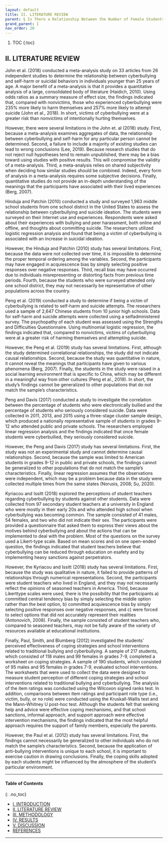 ```yaml
---
layout: default
title: II. LITERATURE REVIEW
parent: § Is There a Relationship Between the Number of Female Students Who Were Cyberbullied and the Number of Female Students Who Seriously Considered Attempting Suicide?  
grand_parent: I 
nav_order: 20 
---
```

<style>
.dont-break-out {
  /* These are technically the same, but use both */
  overflow-wrap: break-word;
  word-wrap: break-word;

     -ms-word-break: break-all;
  /* This is the dangerous one in WebKit, as it breaks things wherever */
  word-break: break-all;
  /* Instead use this non-standard one: */
  word-break: break-word;
}

.youtube-container {
    position: relative;
    width: 100%;
    height: 0;
    padding-bottom: 56.25%;
}
.youtube-video {
    position: absolute;
    top: 0;
    left: 0;
    width: 100%;
    height: 100%;
}

</style>

<div class="dont-break-out" markdown="1">

1. TOC
{:toc}

## II. LITERATURE REVIEW
John et al. (2018) conducted a meta-analysis study on 33 articles from 26 independent studies to determine the relationship between cyberbullying and self-harm or suicidal behaviors in individuals younger than 25 years of age. A major benefit of a meta-analysis is that it provides a quantitative analysis of a large, consolidated body of literature (Haidich, 2010). Using odds ratios as a summary measure of effect size, the findings indicated that, compared with nonvictims, those who experienced cyberbullying were 235% more likely to harm themselves and 257% more likely to attempt suicide (John et al., 2018). In short, victims of cyberbullying were at a greater risk than nonvictims of intentionally hurting themselves.

However, there were several limitations in the John et. al (2018) study. First, because a meta-analysis examines aggregates of data, the relationship between cyberbullying and self-harm for any particular person cannot be determined. Second, a failure to include a majority of existing studies can lead to wrong conclusions (Lee, 2019). Because research studies that do not reject null hypotheses tend to remain unpublished, there may be a bias toward using studies with positive results. This will compromise the validity of a meta-analysis. Third, a meta-analysis relies on shared subjectivity when deciding how similar studies should be combined. Indeed, every form of analysis in a meta-analysis requires some subjective decisions. Finally, quantitative studies do not provide an in-depth understanding of the meanings that the participants have associated with their lived experiences (Berg, 2007).

Hinduja and Patchin (2010) conducted a study and surveyed 1,963 middle school students from one school district in the United States to assess the relationship between cyberbullying and suicide ideation. The students were surveyed on their Internet use and experiences. Respondents were asked about their experiences with bullying and peer harassment, both online and offline, and thoughts about committing suicide. The researchers utilized logistic regression analysis and found that being a victim of cyberbullying is associated with an increase in suicidal ideation.

However, the Hinduja and Patchin (2010) study has several limitations. First, because the data were not collected over time, it is impossible to determine the proper temporal ordering among the variables. Second, the participants may have engaged in acquiescence bias by simply selecting positive responses over negative responses. Third, recall bias may have occurred due to individuals misrepresenting or distorting facts from previous time periods. Fourth, because the students who were surveyed attended only one school district, they may not necessarily be representative of other populations across the country.

Peng et al. (2019) conducted a study to determine if being a victim of cyberbullying is related to self-harm and suicide attempts. The researchers used a sample of 2,647 Chinese students from 10 junior high schools. Data for self-harm and suicide attempts were collected using a selfadministered survey. The psychopathy of each student was assessed using the Strengths and Difficulties Questionnaire. Using multinomial logistic regression, the findings indicated that, compared to nonvictims, victims of cyberbullying were at a greater risk of harming themselves and attempting suicide.

However, the Peng et al. (2019) study has several limitations. First, although the study determined correlational relationships, the study did not indicate causal relationships. Second, because the study was quantitative in nature, it cannot reveal the meanings that participants have given to various phenomena (Berg, 2007). Finally, the students in the study were raised in a social learning environment that is specific to China, which may be different in a meaningful way from other cultures (Peng et al., 2019). In short, the study’s findings cannot be generalized to other populations that do not match the sample’s characteristics.

Peng and Davis (2017) conducted a study to investigate the correlation between the percentage of students who were electronically bullied and the percentage of students who seriously considered suicide. Data were collected in 2011, 2013, and 2015 using a three-stage cluster sample design, which produced a nationally representative sample of students in grades 9–12 who attended public and private schools. The researchers employed linear regression analysis and the findings indicated that once female students were cyberbullied, they seriously considered suicide.

However, the Peng and Davis (2017) study has several limitations. First, the study was not an experimental study and cannot determine causal relationships. Second, because the sample was limited to American students in grades 9-12 in public and private schools, the findings cannot be generalized to other populations that do not match the sample’s characteristics. Finally, linear regression assumes that the observations were independent, which may be a problem because data in the study were collected multiple times from the same states (Norusis, 2008; Su, 2020).

Kyriacou and Issitt (2018) explored the perceptions of student teachers regarding cyberbullying by students against other students. Data were collected from 97 secondary student teachers at a university in England who were mostly in their early 20s and who attended high school when cyberbullying was becoming common. The sample consisted of 41 males, 54 females, and two who did not indicate their sex. The participants were provided a questionnaire that asked them to express their views about the motives behind cyberbullying and about the actions that can be implemented to deal with the problem. Most of the questions on the survey used a Likert-type scale. Based on mean scores and on one open-ended question, the findings indicated that student teachers believe that cyberbullying can be reduced through education on esafety and by implementing heavy sanctions against perpetrators.

However, the Kyriacou and Issitt (2018) study has several limitations. First, because the study was qualitative in nature, it failed to provide patterns of relationships through numerical representations. Second, the participants were student teachers who lived in England, and they may not necessarily reflect the opinions of seasoned teachers in America. Third, because Likerttype scales were used, there is the possibility that the participants a) committed central tendency bias by simply selecting the middle option rather than the best option, b) committed acquiescence bias by simply selecting positive responses over negative responses, and c) were forced to select options that did not accurately represent their realities (Antonovich, 2008). Finally, the sample consisted of student teachers who, compared to seasoned teachers, may not be fully aware of the variety of resources available at educational institutions.

Finally, Paul, Smith, and Blumberg (2012) investigated the students’ perceived effectiveness of coping strategies and school interventions related to traditional bullying and cyberbullying. A sample of 217 students, which consisted of 118 males and 99 females in grades 7-9, completed a worksheet on coping strategies. A sample of 190 students, which consisted of 95 males and 95 females in grades 7-9, evaluated school interventions. The worksheets that were used to collect the data were designed to measure student perception of different coping strategies and school interventions related to traditional bullying and cyberbullying. The analysis of the item ratings was conducted using the Wilcoxon signed ranks test. In addition, comparisons between item ratings and participant role type (i.e., victim, bully, or no role) were conducted using the Kruskall-Wallis test and the Mann-Whitney U post-hoc test. Although the students felt that seeking help and advice were effective coping mechanisms, and that school sanctions, informal approach, and support approach were effective intervention mechanisms, the findings indicated that the most helpful approach requires the support of family members, especially the parents.

However, the Paul et al. (2012) study has several limitations. First, the findings cannot necessarily be generalized to other individuals who do not match the sample’s characteristics. Second, because the application of anti-bullying interventions is unique to each school, it is important to exercise caution in drawing conclusions. Finally, the coping skills adopted by each students might be influenced by the atmosphere of the student’s particular environment.

***

#### Table of Contents
{: .no_toc}

<ul><li> <a href="/docs/I/Is-There-a-Relationship-Between-the-Number-of-Female-Students-Who-Were-Cyberbullied-and-the-Number-of-Female-Students-Who-Seriously-Considered-Attempting-Suicide-1/">I. INTRODUCTION</a></li><li> <a href="/docs/I/Is-There-a-Relationship-Between-the-Number-of-Female-Students-Who-Were-Cyberbullied-and-the-Number-of-Female-Students-Who-Seriously-Considered-Attempting-Suicide-2/">II. LITERATURE REVIEW</a></li><li> <a href="/docs/I/Is-There-a-Relationship-Between-the-Number-of-Female-Students-Who-Were-Cyberbullied-and-the-Number-of-Female-Students-Who-Seriously-Considered-Attempting-Suicide-3/">III. METHODOLOGY</a></li><li> <a href="/docs/I/Is-There-a-Relationship-Between-the-Number-of-Female-Students-Who-Were-Cyberbullied-and-the-Number-of-Female-Students-Who-Seriously-Considered-Attempting-Suicide-4/">IV. RESULTS</a></li><li> <a href="/docs/I/Is-There-a-Relationship-Between-the-Number-of-Female-Students-Who-Were-Cyberbullied-and-the-Number-of-Female-Students-Who-Seriously-Considered-Attempting-Suicide-5/">V. DISCUSSION</a></li><li> <a href="/docs/I/Is-There-a-Relationship-Between-the-Number-of-Female-Students-Who-Were-Cyberbullied-and-the-Number-of-Female-Students-Who-Seriously-Considered-Attempting-Suicide-6/">REFERENCES</a></li></ul>

***

</div>
